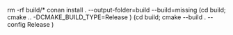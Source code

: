 rm -rf build/*
conan install . --output-folder=build --build=missing
(cd build; cmake ..  -DCMAKE_BUILD_TYPE=Release )
(cd build; cmake --build . --config Release )
